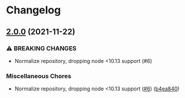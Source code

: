 # Changelog

## [2.0.0](https://www.github.com/gulpjs/parse-node-version/compare/v1.0.1...v2.0.0) (2021-11-22)


### ⚠ BREAKING CHANGES

* Normalize repository, dropping node <10.13 support (#6)

### Miscellaneous Chores

* Normalize repository, dropping node <10.13 support ([#6](https://www.github.com/gulpjs/parse-node-version/issues/6)) ([b4ea840](https://www.github.com/gulpjs/parse-node-version/commit/b4ea840f39dad235b7971b43efc287f3341ad82b))
